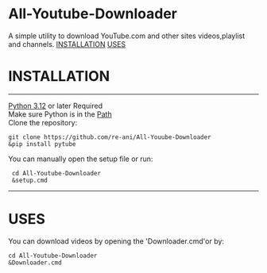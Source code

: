 # All-Youtube-Downloader
A simple utility to download YouTube.com and other sites videos,playlist and channels.
[INSTALLATION](#INSTALLATION)
[USES](#USES)
# INSTALLATION
----------------------------------------------
[Python 3.12](https://www.python.org/downloads/) or later Required  
Make sure Python is in the [Path](https://en.wikipedia.org/wiki/PATH_(variable))  
Clone the repository:  
```batch
git clone https://github.com/re-ani/All-Youube-Downloader
&pip install pytube
```
You can manually open the setup file or run:  
```batch
 cd All-Youtube-Downloader
 &setup.cmd
```
---------------------------------------------
# USES
You can download videos by opening the 'Downloader.cmd'or by:
```batch
cd All-Youtube-Downloader
&Downloader.cmd
```
